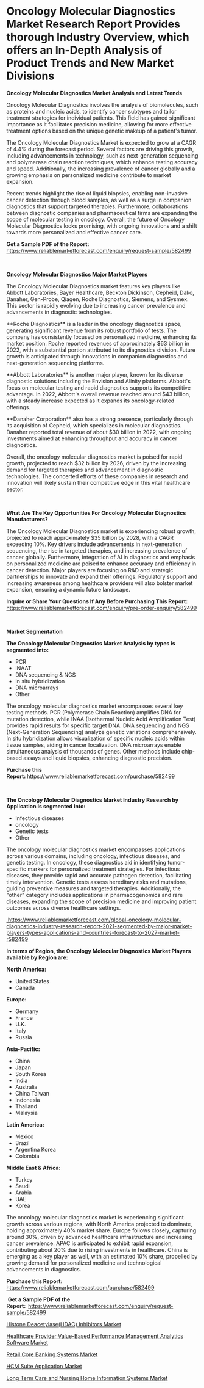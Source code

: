 <p><h1>Oncology Molecular Diagnostics Market Research Report Provides thorough Industry Overview, which offers an In-Depth Analysis of Product Trends and New Market Divisions</h1></p><p><strong>Oncology Molecular Diagnostics Market Analysis and Latest Trends</strong></p>
<p><p>Oncology Molecular Diagnostics involves the analysis of biomolecules, such as proteins and nucleic acids, to identify cancer subtypes and tailor treatment strategies for individual patients. This field has gained significant importance as it facilitates precision medicine, allowing for more effective treatment options based on the unique genetic makeup of a patient's tumor.</p><p>The Oncology Molecular Diagnostics Market is expected to grow at a CAGR of 4.4% during the forecast period. Several factors are driving this growth, including advancements in technology, such as next-generation sequencing and polymerase chain reaction techniques, which enhance testing accuracy and speed. Additionally, the increasing prevalence of cancer globally and a growing emphasis on personalized medicine contribute to market expansion. </p><p>Recent trends highlight the rise of liquid biopsies, enabling non-invasive cancer detection through blood samples, as well as a surge in companion diagnostics that support targeted therapies. Furthermore, collaborations between diagnostic companies and pharmaceutical firms are expanding the scope of molecular testing in oncology. Overall, the future of Oncology Molecular Diagnostics looks promising, with ongoing innovations and a shift towards more personalized and effective cancer care.</p></p>
<p><strong>Get a Sample PDF of the Report:&nbsp;</strong> <a href="https://www.reliablemarketforecast.com/enquiry/request-sample/582499?utm_campaign=1839&utm_medium=2&utm_source=Github&utm_content=ia&utm_term=08122024&utm_id=oncology-molecular-diagnostics">https://www.reliablemarketforecast.com/enquiry/request-sample/582499</a></p>
<p>&nbsp;</p>
<p><strong>Oncology Molecular Diagnostics Major Market Players</strong></p>
<p><p>The Oncology Molecular Diagnostics market features key players like Abbott Laboratories, Bayer Healthcare, Beckton Dickinson, Cepheid, Dako, Danaher, Gen-Probe, Qiagen, Roche Diagnostics, Siemens, and Sysmex. This sector is rapidly evolving due to increasing cancer prevalence and advancements in diagnostic technologies.</p><p>**Roche Diagnostics** is a leader in the oncology diagnostics space, generating significant revenue from its robust portfolio of tests. The company has consistently focused on personalized medicine, enhancing its market position. Roche reported revenues of approximately $63 billion in 2022, with a substantial portion attributed to its diagnostics division. Future growth is anticipated through innovations in companion diagnostics and next-generation sequencing platforms.</p><p>**Abbott Laboratories** is another major player, known for its diverse diagnostic solutions including the Envision and Alinity platforms. Abbott's focus on molecular testing and rapid diagnostics supports its competitive advantage. In 2022, Abbott's overall revenue reached around $43 billion, with a steady increase expected as it expands its oncology-related offerings.</p><p>**Danaher Corporation** also has a strong presence, particularly through its acquisition of Cepheid, which specializes in molecular diagnostics. Danaher reported total revenue of about $30 billion in 2022, with ongoing investments aimed at enhancing throughput and accuracy in cancer diagnostics.</p><p>Overall, the oncology molecular diagnostics market is poised for rapid growth, projected to reach $32 billion by 2026, driven by the increasing demand for targeted therapies and advancement in diagnostic technologies. The concerted efforts of these companies in research and innovation will likely sustain their competitive edge in this vital healthcare sector.</p></p>
<p>&nbsp;</p>
<p><strong>What Are The Key Opportunities For Oncology Molecular Diagnostics Manufacturers?</strong></p>
<p><p>The Oncology Molecular Diagnostics market is experiencing robust growth, projected to reach approximately $35 billion by 2028, with a CAGR exceeding 10%. Key drivers include advancements in next-generation sequencing, the rise in targeted therapies, and increasing prevalence of cancer globally. Furthermore, integration of AI in diagnostics and emphasis on personalized medicine are poised to enhance accuracy and efficiency in cancer detection. Major players are focusing on R&D and strategic partnerships to innovate and expand their offerings. Regulatory support and increasing awareness among healthcare providers will also bolster market expansion, ensuring a dynamic future landscape.</p></p>
<p><strong>Inquire or Share Your Questions If Any Before Purchasing This Report:</strong> <a href="https://www.reliablemarketforecast.com/enquiry/pre-order-enquiry/582499?utm_campaign=1839&utm_medium=2&utm_source=Github&utm_content=ia&utm_term=08122024&utm_id=oncology-molecular-diagnostics">https://www.reliablemarketforecast.com/enquiry/pre-order-enquiry/582499</a></p>
<p>&nbsp;</p>
<p><strong>Market Segmentation</strong></p>
<p><strong>The Oncology Molecular Diagnostics Market Analysis by types is segmented into:</strong></p>
<p><ul><li>PCR</li><li>INAAT</li><li>DNA sequencing & NGS</li><li>In situ hybridization</li><li>DNA microarrays</li><li>Other</li></ul></p>
<p><p>The oncology molecular diagnostics market encompasses several key testing methods. PCR (Polymerase Chain Reaction) amplifies DNA for mutation detection, while INAA (Isothermal Nucleic Acid Amplification Test) provides rapid results for specific target DNA. DNA sequencing and NGS (Next-Generation Sequencing) analyze genetic variations comprehensively. In situ hybridization allows visualization of specific nucleic acids within tissue samples, aiding in cancer localization. DNA microarrays enable simultaneous analysis of thousands of genes. Other methods include chip-based assays and liquid biopsies, enhancing diagnostic precision.</p></p>
<p><strong>Purchase this Report:&nbsp;</strong><a href="https://www.reliablemarketforecast.com/purchase/582499?utm_campaign=1839&utm_medium=2&utm_source=Github&utm_content=ia&utm_term=08122024&utm_id=oncology-molecular-diagnostics">https://www.reliablemarketforecast.com/purchase/582499</a></p>
<p>&nbsp;</p>
<p><strong>The Oncology Molecular Diagnostics Market Industry Research by Application is segmented into:</strong></p>
<p><ul><li>Infectious diseases</li><li>oncology</li><li>Genetic tests</li><li>Other</li></ul></p>
<p><p>The oncology molecular diagnostics market encompasses applications across various domains, including oncology, infectious diseases, and genetic testing. In oncology, these diagnostics aid in identifying tumor-specific markers for personalized treatment strategies. For infectious diseases, they provide rapid and accurate pathogen detection, facilitating timely intervention. Genetic tests assess hereditary risks and mutations, guiding preventive measures and targeted therapies. Additionally, the "other" category includes applications in pharmacogenomics and rare diseases, expanding the scope of precision medicine and improving patient outcomes across diverse healthcare settings.</p></p>
<p><a href="https://www.reliablemarketforecast.com/global-oncology-molecular-diagnostics-industry-research-report-2021-segmented-by-major-market-players-types-applications-and-countries-forecast-to-2027-market-r582499?utm_campaign=1839&utm_medium=2&utm_source=Github&utm_content=ia&utm_term=08122024&utm_id=oncology-molecular-diagnostics">&nbsp;https://www.reliablemarketforecast.com/global-oncology-molecular-diagnostics-industry-research-report-2021-segmented-by-major-market-players-types-applications-and-countries-forecast-to-2027-market-r582499</a></p>
<p><strong>In terms of Region, the Oncology Molecular Diagnostics Market Players available by Region are:</strong></p>
<p>
    <p> <strong> North America: </strong>
        <ul>
            <li>United States</li>
            <li>Canada</li>
        </ul>
        </p> 
    <p> <strong> Europe: </strong>
        <ul>
            <li>Germany</li>
            <li>France</li>
            <li>U.K.</li>
            <li>Italy</li>
            <li>Russia</li>
        </ul>
        </p> 
    <p> <strong> Asia-Pacific: </strong>
        <ul>
            <li>China</li>
            <li>Japan</li>
            <li>South Korea</li>
            <li>India</li>
            <li>Australia</li>
            <li>China Taiwan</li>
            <li>Indonesia</li>
            <li>Thailand</li>
            <li>Malaysia</li>
        </ul>
        </p> 
    <p> <strong> Latin America: </strong>
        <ul>
            <li>Mexico</li>
            <li>Brazil</li>
            <li>Argentina Korea</li>
            <li>Colombia</li>
        </ul>
        </p> 
    <p> <strong> Middle East & Africa: </strong>
        <ul>
            <li>Turkey</li>
            <li>Saudi</li>
            <li>Arabia</li>
            <li>UAE</li>
            <li>Korea</li>
        </ul>
    </p>
    </p>
<p><p>The oncology molecular diagnostics market is experiencing significant growth across various regions, with North America projected to dominate, holding approximately 40% market share. Europe follows closely, capturing around 30%, driven by advanced healthcare infrastructure and increasing cancer prevalence. APAC is anticipated to exhibit rapid expansion, contributing about 20% due to rising investments in healthcare. China is emerging as a key player as well, with an estimated 10% share, propelled by growing demand for personalized medicine and technological advancements in diagnostics.</p></p>
<p><strong>Purchase this Report: </strong><a href="https://www.reliablemarketforecast.com/purchase/582499?utm_campaign=1839&utm_medium=2&utm_source=Github&utm_content=ia&utm_term=08122024&utm_id=oncology-molecular-diagnostics">https://www.reliablemarketforecast.com/purchase/582499</a></p>
<p>&nbsp;<strong>Get a Sample PDF of the Report:&nbsp;&nbsp;</strong><a href="https://www.reliablemarketforecast.com/enquiry/request-sample/582499?utm_campaign=1839&utm_medium=2&utm_source=Github&utm_content=ia&utm_term=08122024&utm_id=oncology-molecular-diagnostics">https://www.reliablemarketforecast.com/enquiry/request-sample/582499</a></p>
<p><strong></strong></p>
<p><p><a href="https://github.com/sofayahoo2023/Market-Research-Report-List-6/blob/main/histone-deacetylasehdac-inhibitors-market.md?utm_campaign=1839&utm_medium=2&utm_source=Github&utm_content=ia&utm_term=08122024&utm_id=oncology-molecular-diagnostics">Histone Deacetylase(HDAC) Inhibitors Market</a></p><p><a href="https://www.linkedin.com/pulse/growth-segmentation-132-cagr-forecast-healthcare-provider-value-based-kpgte?utm_campaign=1839&utm_medium=2&utm_source=Github&utm_content=ia&utm_term=08122024&utm_id=oncology-molecular-diagnostics">Healthcare Provider Value-Based Performance Management Analytics Software Market</a></p><p><a href="https://www.linkedin.com/pulse/retail-core-banking-systems-market-size-forecast-anticipated-krire?utm_campaign=1839&utm_medium=2&utm_source=Github&utm_content=ia&utm_term=08122024&utm_id=oncology-molecular-diagnostics">Retail Core Banking Systems Market</a></p><p><a href="https://www.linkedin.com/pulse/hcm-suite-application-market-trends-analysis-2024-2031-size-zcrle?utm_campaign=1839&utm_medium=2&utm_source=Github&utm_content=ia&utm_term=08122024&utm_id=oncology-molecular-diagnostics">HCM Suite Application Market</a></p><p><a href="https://www.linkedin.com/pulse/the-sympatico-insight-9odme?utm_campaign=1839&utm_medium=2&utm_source=Github&utm_content=ia&utm_term=08122024&utm_id=oncology-molecular-diagnostics">Long Term Care and Nursing Home Information Systems Market</a></p></p>